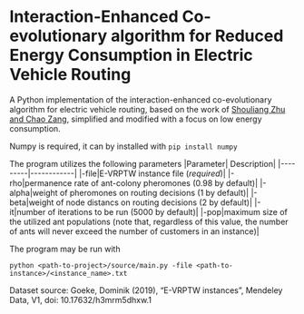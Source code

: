 # Interaction-Enhanced Co-evolutionary algorithm for Reduced Energy Consumption in Electric Vehicle Routing

A Python implementation of the interaction-enhanced co-evolutionary algorithm for electric vehicle routing, based on the work of [Shouliang Zhu and Chao Zang](https://www.sciencedirect.com/science/article/abs/pii/S1568494624008871), simplified and modified with a focus on low energy consumption.

Numpy is required, it can by installed with `pip install numpy`

The program utilizes the following parameters
|Parameter| Description|
|---------|------------|
|-file|E-VRPTW instance file (_required_)|
|-rho|permanence rate of ant-colony pheromones (0.98 by default)|
|-alpha|weight of pheromones on routing decisions (1 by default)|
|-beta|weight of node distancs on routing decisions (2 by default)|
|-it|number of iterations to be run (5000 by default)|
|-pop|maximum size of the utilized ant populations (note that, regardless of this value, the number of ants will never exceed the number of customers in an instance)|

The program may be run with

```
python <path-to-project>/source/main.py -file <path-to-instance>/<instance_name>.txt
```

Dataset source:
Goeke, Dominik (2019), “E-VRPTW instances”, Mendeley Data, V1, doi: 10.17632/h3mrm5dhxw.1
